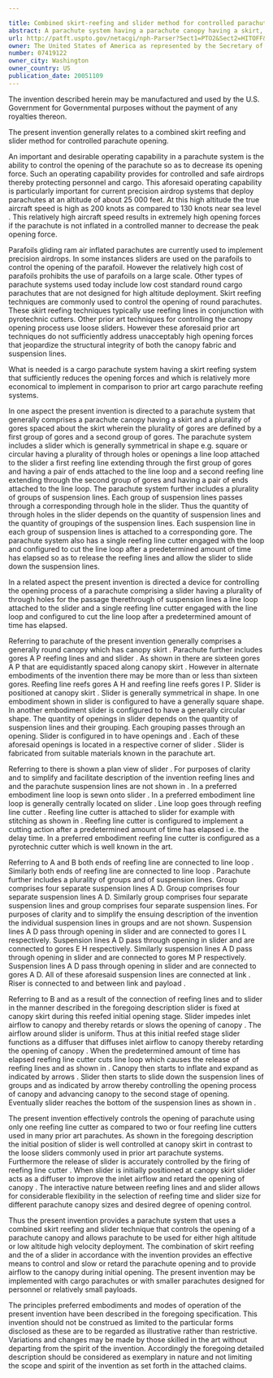```yaml
---

title: Combined skirt-reefing and slider method for controlled parachute opening
abstract: A parachute system having a parachute canopy having a skirt, and a plurality of gores spaced about the skirt. The plurality of gores is defined by first and second groups of gores. The parachute system includes a slider having a plurality of through-holes, a line loop attached to the slider, a first reefing line extending through the first group of gores and having a pair of ends attached to the line loop, and a second reefing line extending through the second group of gores and having a pair of ends attached to the line loop. A corresponding group of suspension lines passes through a corresponding through-hole in the slider. Each suspension line in each group of suspension lines is attached to a corresponding gore. A single reefing line cutter is engaged with the line loop and configured to cut the line loop after a predetermined amount of time has elapsed so as to release the reefing lines and allow the slider to slide down the suspension lines.
url: http://patft.uspto.gov/netacgi/nph-Parser?Sect1=PTO2&Sect2=HITOFF&p=1&u=%2Fnetahtml%2FPTO%2Fsearch-adv.htm&r=1&f=G&l=50&d=PALL&S1=07419122&OS=07419122&RS=07419122
owner: The United States of America as represented by the Secretary of the Army
number: 07419122
owner_city: Washington
owner_country: US
publication_date: 20051109
---
```

The invention described herein may be manufactured and used by the U.S. Government for Governmental purposes without the payment of any royalties thereon.

The present invention generally relates to a combined skirt reefing and slider method for controlled parachute opening.

An important and desirable operating capability in a parachute system is the ability to control the opening of the parachute so as to decrease its opening force. Such an operating capability provides for controlled and safe airdrops thereby protecting personnel and cargo. This aforesaid operating capability is particularly important for current precision airdrop systems that deploy parachutes at an altitude of about 25 000 feet. At this high altitude the true aircraft speed is high as 200 knots as compared to 130 knots near sea level . This relatively high aircraft speed results in extremely high opening forces if the parachute is not inflated in a controlled manner to decrease the peak opening force.

Parafoils gliding ram air inflated parachutes are currently used to implement precision airdrops. In some instances sliders are used on the parafoils to control the opening of the parafoil. However the relatively high cost of parafoils prohibits the use of parafoils on a large scale. Other types of parachute systems used today include low cost standard round cargo parachutes that are not designed for high altitude deployment. Skirt reefing techniques are commonly used to control the opening of round parachutes. These skirt reefing techniques typically use reefing lines in conjunction with pyrotechnic cutters. Other prior art techniques for controlling the canopy opening process use loose sliders. However these aforesaid prior art techniques do not sufficiently address unacceptably high opening forces that jeopardize the structural integrity of both the canopy fabric and suspension lines.

What is needed is a cargo parachute system having a skirt reefing system that sufficiently reduces the opening forces and which is relatively more economical to implement in comparison to prior art cargo parachute reefing systems.

In one aspect the present invention is directed to a parachute system that generally comprises a parachute canopy having a skirt and a plurality of gores spaced about the skirt wherein the plurality of gores are defined by a first group of gores and a second group of gores. The parachute system includes a slider which is generally symmetrical in shape e.g. square or circular having a plurality of through holes or openings a line loop attached to the slider a first reefing line extending through the first group of gores and having a pair of ends attached to the line loop and a second reefing line extending through the second group of gores and having a pair of ends attached to the line loop. The parachute system further includes a plurality of groups of suspension lines. Each group of suspension lines passes through a corresponding through hole in the slider. Thus the quantity of through holes in the slider depends on the quantity of suspension lines and the quantity of groupings of the suspension lines. Each suspension line in each group of suspension lines is attached to a corresponding gore. The parachute system also has a single reefing line cutter engaged with the loop and configured to cut the line loop after a predetermined amount of time has elapsed so as to release the reefing lines and allow the slider to slide down the suspension lines.

In a related aspect the present invention is directed a device for controlling the opening process of a parachute comprising a slider having a plurality of through holes for the passage therethrough of suspension lines a line loop attached to the slider and a single reefing line cutter engaged with the line loop and configured to cut the line loop after a predetermined amount of time has elapsed.

Referring to parachute of the present invention generally comprises a generally round canopy which has canopy skirt . Parachute further includes gores A P reefing lines and and slider . As shown in there are sixteen gores A P that are equidistantly spaced along canopy skirt . However in alternate embodiments of the invention there may be more than or less than sixteen gores. Reefing line reefs gores A H and reefing line reefs gores I P. Slider is positioned at canopy skirt . Slider is generally symmetrical in shape. In one embodiment shown in slider is configured to have a generally square shape. In another embodiment slider is configured to have a generally circular shape. The quantity of openings in slider depends on the quantity of suspension lines and their grouping. Each grouping passes through an opening. Slider is configured in to have openings and . Each of these aforesaid openings is located in a respective corner of slider . Slider is fabricated from suitable materials known in the parachute art.

Referring to there is shown a plan view of slider . For purposes of clarity and to simplify and facilitate description of the invention reefing lines and and the parachute suspension lines are not shown in . In a preferred embodiment line loop is sewn onto slider . In a preferred embodiment line loop is generally centrally located on slider . Line loop goes through reefing line cutter . Reefing line cutter is attached to slider for example with stitching as shown in . Reefing line cutter is configured to implement a cutting action after a predetermined amount of time has elapsed i.e. the delay time. In a preferred embodiment reefing line cutter is configured as a pyrotechnic cutter which is well known in the art.

Referring to A and B both ends of reefing line are connected to line loop . Similarly both ends of reefing line are connected to line loop . Parachute further includes a plurality of groups and of suspension lines. Group comprises four separate suspension lines A D. Group comprises four separate suspension lines A D. Similarly group comprises four separate suspension lines and group comprises four separate suspension lines. For purposes of clarity and to simplify the ensuing description of the invention the individual suspension lines in groups and are not shown. Suspension lines A D pass through opening in slider and are connected to gores I L respectively. Suspension lines A D pass through opening in slider and are connected to gores E H respectively. Similarly suspension lines A D pass through opening in slider and are connected to gores M P respectively. Suspension lines A D pass through opening in slider and are connected to gores A D. All of these aforesaid suspension lines are connected at link . Riser is connected to and between link and payload .

Referring to B and as a result of the connection of reefing lines and to slider in the manner described in the foregoing description slider is fixed at canopy skirt during this reefed initial opening stage. Slider impedes inlet airflow to canopy and thereby retards or slows the opening of canopy . The airflow around slider is uniform. Thus at this initial reefed stage slider functions as a diffuser that diffuses inlet airflow to canopy thereby retarding the opening of canopy . When the predetermined amount of time has elapsed reefing line cutter cuts line loop which causes the release of reefing lines and as shown in . Canopy then starts to inflate and expand as indicated by arrows . Slider then starts to slide down the suspension lines of groups and as indicated by arrow thereby controlling the opening process of canopy and advancing canopy to the second stage of opening. Eventually slider reaches the bottom of the suspension lines as shown in .

The present invention effectively controls the opening of parachute using only one reefing line cutter as compared to two or four reefing line cutters used in many prior art parachutes. As shown in the foregoing description the initial position of slider is well controlled at canopy skirt in contrast to the loose sliders commonly used in prior art parachute systems. Furthermore the release of slider is accurately controlled by the firing of reefing line cutter . When slider is initially positioned at canopy skirt slider acts as a diffuser to improve the inlet airflow and retard the opening of canopy . The interactive nature between reefing lines and and slider allows for considerable flexibility in the selection of reefing time and slider size for different parachute canopy sizes and desired degree of opening control.

Thus the present invention provides a parachute system that uses a combined skirt reefing and slider technique that controls the opening of a parachute canopy and allows parachute to be used for either high altitude or low altitude high velocity deployment. The combination of skirt reefing and the of a slider in accordance with the invention provides an effective means to control and slow or retard the parachute opening and to provide airflow to the canopy during initial opening. The present invention may be implemented with cargo parachutes or with smaller parachutes designed for personnel or relatively small payloads.

The principles preferred embodiments and modes of operation of the present invention have been described in the foregoing specification. This invention should not be construed as limited to the particular forms disclosed as these are to be regarded as illustrative rather than restrictive. Variations and changes may be made by those skilled in the art without departing from the spirit of the invention. Accordingly the foregoing detailed description should be considered as exemplary in nature and not limiting the scope and spirit of the invention as set forth in the attached claims.

